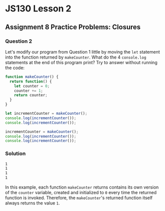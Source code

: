 # JS130 Lesson 2

## Assignment 8 Practice Problems: Closures

### Question 2

Let's modify our program from Question 1 little by moving the `let` statement
into the function returned by `makeCounter`. What do the 4 `console.log`
statements at the end of this program print? Try to answer without running the
code:

```js
function makeCounter() {
  return function() {
    let counter = 0;
    counter += 1;
    return counter;
  }
}

let incrementCounter = makeCounter();
console.log(incrementCounter());
console.log(incrementCounter());

incrementCounter = makeCounter();
console.log(incrementCounter());
console.log(incrementCounter());
```

### Solution

```txt
1
1
1
1
```

In this example, each function `makeCounter` returns contains its own version of
the `counter` variable, created and initialized to `0` every time the returned
function is invoked.  Therefore, the `makeCounter`'s returned function itself
always returns the value `1`.
